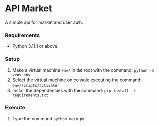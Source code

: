 # API Market
A simple api for market and user auth.

### Requirements
- Python 3.11.1 or above.

### Setup
1. Make a virtual machine `env/` in the root with the command: `python -m venv env`
2. Select the virtual machine on console executing the command: `env/scripts/activate`
3. Install the dependencies with the command: `pip install -r requirements.txt`

### Execute
1. Type the command `python main.py`